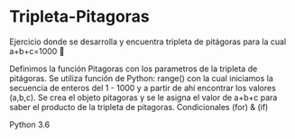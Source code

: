 # Tripleta-Pitagoras
Ejercicio donde se desarrolla y encuentra tripleta de pitágoras para la cual a+b+c=1000 📌

Definimos la función Pitagoras con los parametros de la tripleta de pitágoras. Se utiliza función de Python: range() con la cual iniciamos la secuencia de enteros del 1 - 1000 y a partir de ahí encontrar los valores (a,b,c). Se crea el objeto pitagoras y se le asigna el valor de a+b+c para saber el producto de la tripleta de pitagoras. Condicionales (for) & (if)


Python 3.6
